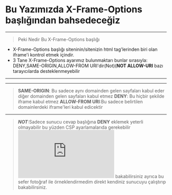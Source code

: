 # Bu Yazımızda X-Frame-Options başlığından bahsedeceğiz
***
> Peki Nedir Bu X-Frame-Options başlığı
* X-Frame-Options başlığı siteninin/sitenizin html tag'lerinden biri olan iframe'i kontrol etmek içindir.
* 3 Tane X-Frame-Options ayarımız bulunmaktarı bunlar sırasıyla: DENY,SAME-ORIGIN,ALLOW-FROM URI'dir(Not)(**NOT ALLOW-URI** bazı tarayıcılarda desteklenmeyebilir
***
***
> **SAME-ORIGIN**: Bu sadece aynı domainden gelen sayfaları kabul eder diğer domainden gelen sayfaları kabul etmez
> **DENY**: Bu hiçbir şekilde iframe kabul etmez
> **ALLOW-FROM URI**:Bu sadece belirtilen domainlerdeki iframe'leri kabul edicektir
***
>***NOT***:Sadece sunucu cevap başlığına **DENY** eklemek yeterli olmayabilir bu yüzden CSP ayarlamalarıda gerekebilir  ![Buraya](https://www.mshowto.org/content-security-policy-csp-nedir.html) bakabilirsiniz ayrıca bu sefer fotoğraf ile örneklendirmedim direkt kendiniz sunucuyu çalıştırıp bakabilirsiniz.